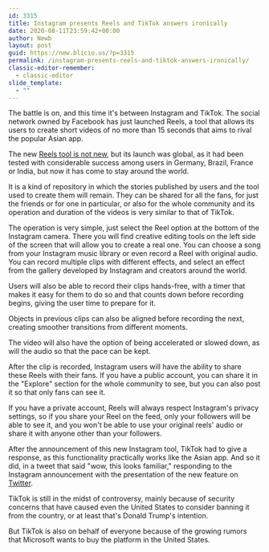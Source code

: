 ```yaml
---
id: 3315
title: Instagram presents Reels and TikTok answers ironically
date: 2020-08-11T23:59:42+00:00
author: Newb
layout: post
guid: https://new.blicio.us/?p=3315
permalink: /instagram-presents-reels-and-tiktok-answers-ironically/
classic-editor-remember:
  - classic-editor
slide_template:
  - ""
---
```

The battle is on, and this time it's between Instagram and TikTok. The social network owned by Facebook has just launched Reels, a tool that allows its users to create short videos of no more than 15 seconds that aims to rival the popular Asian app.

The new [Reels tool is not new](https://about.instagram.com/blog/announcements/introducing-instagram-reels-announcement/), but its launch was global, as it had been tested with considerable success among users in Germany, Brazil, France or India, but now it has come to stay around the world.

It is a kind of repository in which the stories published by users and the tool used to create them will remain. They can be shared for all the fans, for just the friends or for one in particular, or also for the whole community and its operation and duration of the videos is very similar to that of TikTok.

The operation is very simple, just select the Reel option at the bottom of the Instagram camera. There you will find creative editing tools on the left side of the screen that will allow you to create a real one. You can choose a song from your Instagram music library or even record a Reel with original audio. You can record multiple clips with different effects, and select an effect from the gallery developed by Instagram and creators around the world.

Users will also be able to record their clips hands-free, with a timer that makes it easy for them to do so and that counts down before recording begins, giving the user time to prepare for it.

Objects in previous clips can also be aligned before recording the next, creating smoother transitions from different moments.

The video will also have the option of being accelerated or slowed down, as will the audio so that the pace can be kept.

After the clip is recorded, Instagram users will have the ability to share these Reels with their fans. If you have a public account, you can share it in the "Explore" section for the whole community to see, but you can also post it so that only fans can see it.

If you have a private account, Reels will always respect Instagram's privacy settings, so if you share your Reel on the feed, only your followers will be able to see it, and you won't be able to use your original reels' audio or share it with anyone other than your followers.

After the announcement of this new Instagram tool, TikTok had to give a response, as this functionality practically works like the Asian app. And so it did, in a tweet that said "wow, this looks familiar," responding to the Instagram announcement with the presentation of the new feature on [Twitter](https://new.blicio.us/how-to-promote-your-startup-using-twitter/).

TikTok is still in the midst of controversy, mainly because of security concerns that have caused even the United States to consider banning it from the country, or at least that's Donald Trump's intention.

But TikTok is also on behalf of everyone because of the growing rumors that Microsoft wants to buy the platform in the United States.